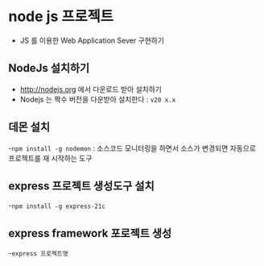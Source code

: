 # node js 프로젝트

- JS 를 이용한 Web Application Sever 구현하기

## NodeJs 설치하기

- http://nodejs.org 에서 다운로드 받아 설치하기
- Nodejs 는 짝수 버전을 다운받아 설치한다 : `v20 x.x`

## 데몬 설치

-`npm install -g nodemon` : 소스코드 모니터링을 하면서 소스가 변경되면 자동으로 프로젝트를 재 시작하는 도구

## express 프로젝트 생성도구 설치

-`npm install -g express-21c`

## express framework 포로젝트 생성

-`express 프로젝트명`
